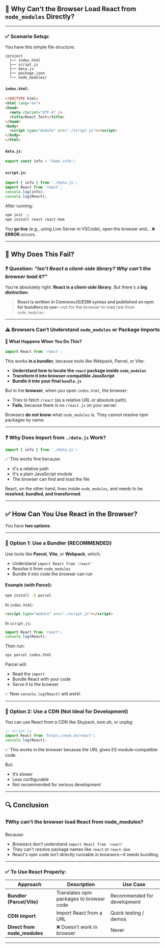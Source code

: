 
## 🧠 **Why Can't the Browser Load React from `node_modules` Directly?**

---

### ✅ **Scenario Setup:**

You have this simple file structure:

```
/project
  ├── index.html
  ├── script.js
  ├── data.js
  ├── package.json
  └── node_modules/
```

#### `index.html`:

```html
<!DOCTYPE html>
<html lang="en">
<head>
  <meta charset="UTF-8" />
  <title>React Test</title>
</head>
<body>
  <script type="module" src="./script.js"></script>
</body>
</html>
```

#### `data.js`:

```js
export const info = "Some info";
```

#### `script.js`:

```js
import { info } from './data.js';
import React from 'react';
console.log(info);
console.log(React);
```

After running:

```bash
npm init -y
npm install react react-dom
```

You **go live** (e.g., using Live Server in VSCode), open the browser and… ❌ **ERROR** occurs.

---

## 🛑 **Why Does This Fail?**

### ❓ Question: *“Isn’t React a client-side library? Why can’t the browser load it?”*

You're absolutely right: **React is a client-side library**. But there's a **big distinction**:

> **React is written in CommonJS/ESM syntax and published on npm for bundlers to use**—not for the browser to load raw from `node_modules`.

---

### ⚠️ **Browsers Can’t Understand `node_modules` or Package Imports**

#### 🧩 What Happens When You Do This?

```js
import React from 'react';
```

This works **in a bundler**, because tools like Webpack, Parcel, or Vite:

* **Understand how to locate the `react` package inside `node_modules`**
* **Transform it into browser-compatible JavaScript**
* **Bundle it into your final `bundle.js`**

But in the **browser**, when you open `index.html`, the browser:

* Tries to fetch `/react` (as a relative URL or absolute path).
* **Fails**, because there is no `/react.js` on your server.

Browsers **do not know** what `node_modules` is. They cannot resolve npm packages by name.

---

### ❓ Why Does Import from `./data.js` Work?

```js
import { info } from './data.js';
```

✅ This works fine because:

* It's a relative path
* It's a plain JavaScript module
* The browser can find and load the file

React, on the other hand, lives inside `node_modules`, and needs to be **resolved, bundled, and transformed**.

---

## ✅ **How Can You Use React in the Browser?**

You have **two options**:

---

### 🧰 Option 1: Use a Bundler (RECOMMENDED)

Use tools like **Parcel**, **Vite**, or **Webpack**, which:

* Understand `import React from 'react'`
* Resolve it from `node_modules`
* Bundle it into code the browser can run

#### Example (with Parcel):

```bash
npm install -D parcel
```

In `index.html`:

```html
<script type="module" src="./script.js"></script>
```

In `script.js`:

```js
import React from 'react';
console.log(React);
```

Then run:

```bash
npx parcel index.html
```

Parcel will:

* Read the `import`
* Bundle React with your code
* Serve it to the browser

✅ Now `console.log(React)` will work!

---

### 🧰 Option 2: Use a CDN (Not Ideal for Development)

You can use React from a CDN like Skypack, esm.sh, or unpkg:

```js
// script.js
import React from 'https://esm.sh/react';
console.log(React);
```

✅ This works in the browser because the URL gives ES module-compatible code.

But:

* It’s slower
* Less configurable
* Not recommended for serious development

---

## 🔍 Conclusion

### ❓**Why can't the browser load React from node\_modules?**

Because:

* Browsers don’t understand `import React from 'react'`
* They can't resolve package names like `react` or `react-dom`
* React's npm code isn’t directly runnable in browsers—it needs bundling

---

### ✅ **To Use React Properly:**

| Approach                      | Description                             | Use Case                    |
| ----------------------------- | --------------------------------------- | --------------------------- |
| **Bundler (Parcel/Vite)**     | Translates npm packages to browser code | Recommended for development |
| **CDN import**                | Import React from a URL                 | Quick testing / demos       |
| **Direct from node\_modules** | ❌ Doesn’t work in browser               | Never                       |

---